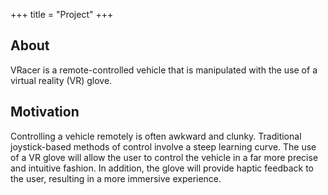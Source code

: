+++
title = "Project"
+++

## About
VRacer is a remote-controlled vehicle that is manipulated with the use of a virtual reality (VR) glove. 

## Motivation
Controlling a vehicle remotely is often awkward and clunky. Traditional joystick-based methods of control involve a steep learning curve. The use of a VR glove will allow the user to control the vehicle in a far more precise and intuitive fashion. In addition, the glove will provide haptic feedback to the user, resulting in a more immersive experience. 
